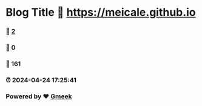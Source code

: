 # Blog Title :link: https://meicale.github.io 
### :page_facing_up: [2](https://meicale.github.io/tag.html) 
### :speech_balloon: 0 
### :hibiscus: 161 
### :alarm_clock: 2024-04-24 17:25:41 
### Powered by :heart: [Gmeek](https://github.com/Meekdai/Gmeek)
